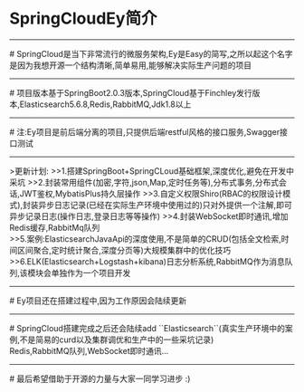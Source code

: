 # SpringCloudEy简介
<hr>
# SpringCloud是当下非常流行的微服务架构,Ey是Easy的简写,之所以起这个名字是因为我想开源一个结构清晰,简单易用,能够解决实际生产问题的项目
<hr>
# 项目版本基于SpringBoot2.0.3版本,SpringCloud基于Finchley发行版本,Elasticsearch5.6.8,Redis,RabbitMQ,Jdk1.8以上<br>
<hr>
# 注:Ey项目是前后端分离的项目,只提供后端restful风格的接口服务,Swagger接口测试
<hr>
>更新计划:
>>1.搭建SpringBoot+SpringCLoud基础框架,深度优化,避免在开发中采坑
>>2.封装常用组件(加密,字符,json,Map,定时任务等),分布式事务,分布式会话,JWT鉴权,MybatisPlus持久层操作
>>3.自定义权限Shiro(RBAC的权限设计模式),封装异步日志记录(已经在实际生产环境中使用过的)只对外提供一个注解,即可异步记录日志(操作日志,登录日志等等操作)
>>4.封装WebSocket即时通讯,增加Redis缓存,RabbitMq队列<br>
>>5.案例:ElasticsearchJavaApi的深度使用,不是简单的CRUD(包括全文检索,时间区间聚合,定时统计聚合,深度分页等)大规模集群中的优化技巧<br>
>>6.ELK(Elasticsearch+Logstash+kibana)日志分析系统,RabbitMQ作为消息队列,该模块会单独作为一个项目开发<br>
<hr>
# Ey项目还在搭建过程中,因为工作原因会陆续更新
<hr>
# SpringCloud搭建完成之后还会陆续add ``Elasticsearch``(真实生产环境中的案例,不是简易的curd以及集群调优和生产中的一些采坑记录)<br>Redis,RabbitMQ队列,WebSocket即时通讯...<br>
<hr>
# 最后希望借助于开源的力量与大家一同学习进步 :)
